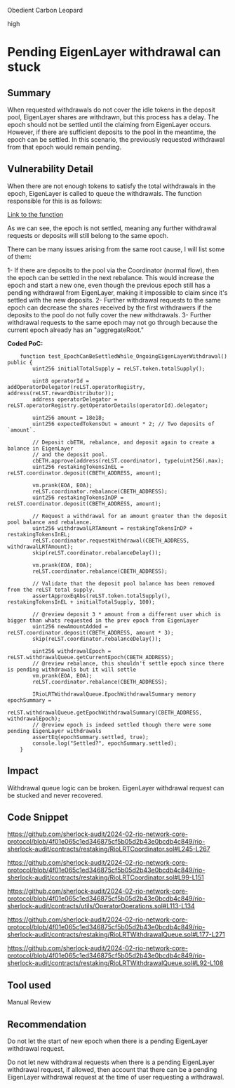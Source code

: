 Obedient Carbon Leopard

high

# Pending EigenLayer withdrawal can stuck

## Summary
When requested withdrawals do not cover the idle tokens in the deposit pool, EigenLayer shares are withdrawn, but this process has a delay. The epoch should not be settled until the claiming from EigenLayer occurs. However, if there are sufficient deposits to the pool in the meantime, the epoch can be settled. In this scenario, the previously requested withdrawal from that epoch would remain pending.
## Vulnerability Detail
When there are not enough tokens to satisfy the total withdrawals in the epoch, EigenLayer is called to queue the withdrawals. The function responsible for this is as follows:

[Link to the function](https://github.com/sherlock-audit/2024-02-rio-network-core-protocol/blob/4f01e065c1ed346875cf5b05d2b43e0bcdb4c849/rio-sherlock-audit/contracts/restaking/RioLRTWithdrawalQueue.sol#L177C5-L209C6)

As we can see, the epoch is not settled, meaning any further withdrawal requests or deposits will still belong to the same epoch.

There can be many issues arising from the same root cause, I will list some of them:

1- If there are deposits to the pool via the Coordinator (normal flow), then the epoch can be settled in the next rebalance. This would increase the epoch and start a new one, even though the previous epoch still has a pending withdrawal from EigenLayer, making it impossible to claim since it's settled with the new deposits.
2- Further withdrawal requests to the same epoch can decrease the shares received by the first withdrawers if the deposits to the pool do not fully cover the new withdrawals.
3- Further withdrawal requests to the same epoch may not go through because the current epoch already has an "aggregateRoot."
 
**Coded PoC:**
```solidity
    function test_EpochCanBeSettledWhile_OngoingEigenLayerWithdrawal() public {
        uint256 initialTotalSupply = reLST.token.totalSupply();

        uint8 operatorId = addOperatorDelegator(reLST.operatorRegistry, address(reLST.rewardDistributor));
        address operatorDelegator = reLST.operatorRegistry.getOperatorDetails(operatorId).delegator;

        uint256 amount = 18e18;
        uint256 expectedTokensOut = amount * 2; // Two deposits of `amount`.

        // Deposit cbETH, rebalance, and deposit again to create a balance in EigenLayer
        // and the deposit pool.
        cbETH.approve(address(reLST.coordinator), type(uint256).max);
        uint256 restakingTokensInEL = reLST.coordinator.deposit(CBETH_ADDRESS, amount);

        vm.prank(EOA, EOA);
        reLST.coordinator.rebalance(CBETH_ADDRESS);
        uint256 restakingTokensInDP = reLST.coordinator.deposit(CBETH_ADDRESS, amount);

        // Request a withdrawal for an amount greater than the deposit pool balance and rebalance.
        uint256 withdrawalLRTAmount = restakingTokensInDP + restakingTokensInEL;
        reLST.coordinator.requestWithdrawal(CBETH_ADDRESS, withdrawalLRTAmount);
        skip(reLST.coordinator.rebalanceDelay());

        vm.prank(EOA, EOA);
        reLST.coordinator.rebalance(CBETH_ADDRESS);

        // Validate that the deposit pool balance has been removed from the reLST total supply.
        assertApproxEqAbs(reLST.token.totalSupply(), restakingTokensInEL + initialTotalSupply, 100);
        
        // @review deposit 3 * amount from a different user which is bigger than whats requested in the prev epoch from EigenLayer
        uint256 newAmountAdded = reLST.coordinator.deposit(CBETH_ADDRESS, amount * 3);
        skip(reLST.coordinator.rebalanceDelay());

        uint256 withdrawalEpoch = reLST.withdrawalQueue.getCurrentEpoch(CBETH_ADDRESS);
        // @review rebalance, this shouldn't settle epoch since there is pending withdrawals but it will settle
        vm.prank(EOA, EOA);
        reLST.coordinator.rebalance(CBETH_ADDRESS);

        IRioLRTWithdrawalQueue.EpochWithdrawalSummary memory epochSummary =
            reLST.withdrawalQueue.getEpochWithdrawalSummary(CBETH_ADDRESS, withdrawalEpoch);
        // @review epoch is indeed settled though there were some pending EigenLayer withdrawals
        assertEq(epochSummary.settled, true);
        console.log("Settled?", epochSummary.settled);
    }
```
## Impact
Withdrawal queue logic can be broken. EigenLayer withdrawal request can be stucked and never recovered.
## Code Snippet
https://github.com/sherlock-audit/2024-02-rio-network-core-protocol/blob/4f01e065c1ed346875cf5b05d2b43e0bcdb4c849/rio-sherlock-audit/contracts/restaking/RioLRTCoordinator.sol#L245-L267

https://github.com/sherlock-audit/2024-02-rio-network-core-protocol/blob/4f01e065c1ed346875cf5b05d2b43e0bcdb4c849/rio-sherlock-audit/contracts/restaking/RioLRTCoordinator.sol#L99-L151

https://github.com/sherlock-audit/2024-02-rio-network-core-protocol/blob/4f01e065c1ed346875cf5b05d2b43e0bcdb4c849/rio-sherlock-audit/contracts/utils/OperatorOperations.sol#L113-L134

https://github.com/sherlock-audit/2024-02-rio-network-core-protocol/blob/4f01e065c1ed346875cf5b05d2b43e0bcdb4c849/rio-sherlock-audit/contracts/restaking/RioLRTWithdrawalQueue.sol#L177-L271

https://github.com/sherlock-audit/2024-02-rio-network-core-protocol/blob/4f01e065c1ed346875cf5b05d2b43e0bcdb4c849/rio-sherlock-audit/contracts/restaking/RioLRTWithdrawalQueue.sol#L92-L108
## Tool used

Manual Review

## Recommendation
Do not let the start of new epoch when there is a pending EigenLayer withdrawal request. 

Do not let new withdrawal requests when there is a pending EigenLayer withdrawal request, if allowed, then account that there can be a pending EigenLayer withdrawal request at the time of user requesting a withdrawal.